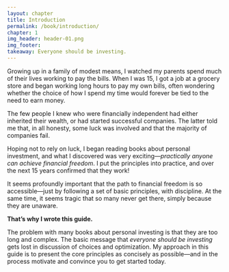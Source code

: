 ```yaml
---
layout: chapter
title: Introduction
permalink: /book/introduction/
chapter: 1
img_header: header-01.png
img_footer:
takeaway: Everyone should be investing.
---
```


Growing up in a family of modest means, I watched my parents spend much of their lives working to pay the bills. When I was 15, I got a job at a grocery store and began working long hours to pay my own bills, often wondering whether the choice of how I spend my time would forever be tied to the need to earn money.

The few people I knew who were financially independent had either inherited their wealth, or had started successful companies. The latter told me that, in all honesty, some luck was involved and that the majority of companies fail.

Hoping not to rely on luck, I began reading books about personal investment, and what I discovered was very exciting—*practically anyone can achieve financial freedom*. I put the principles into practice, and over the next 15 years confirmed that they work!

It seems profoundly important that the path to financial freedom is so accessible—just by following a set of basic principles, with discipline. At the same time, it seems tragic that so many never get there, simply because they are unaware.

**That’s why I wrote this guide.**

The problem with many books about personal investing is that they are too long and complex. The basic message that *everyone should be investing* gets lost in discussion of choices and optimization. My approach in this guide is to present the core principles as concisely as possible—and in the process motivate and convince you to get started today.